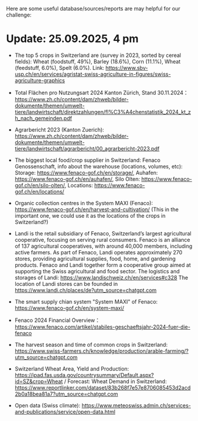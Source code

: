 Here are some useful database/sources/reports are may helpful for our challenge:

# Update: 25.09.2025, 4 pm

- The top 5 crops in Switzerland are (survey in 2023, sorted by cereal fields): Wheat (foodstuff, 49%), Barley (18.6%), Corn (11.1%), Wheat (feedstuff, 6.0%), Spelt (6.0%). Link: https://www.sbv-usp.ch/en/services/agristat-swiss-agriculture-in-figures/swiss-agriculture-graphics

- Total Flächen pro Nutzungsart 2024 Kanton Zürich, Stand 30.11.2024：https://www.zh.ch/content/dam/zhweb/bilder-dokumente/themen/umwelt-tiere/landwirtschaft/direktzahlungen/fl%C3%A4chenstatistik_2024_kt_zh_nach_gemeinden.pdf

- Agrarbericht 2023 (Kanton Zuerich): https://www.zh.ch/content/dam/zhweb/bilder-dokumente/themen/umwelt-tiere/landwirtschaft/agrarbericht/00_agrarbericht-2023.pdf

- The biggest local food/crop supplier in Switzerland: Fenaco Genossenschaft, info about the warehouse (locations, volumes, etc): Storage: https://www.fenaco-gof.ch/en/storage/, Auhafen: https://www.fenaco-gof.ch/en/auhafen/, Silo Olten: https://www.fenaco-gof.ch/en/silo-olten/, Locations: https://www.fenaco-gof.ch/en/locations/

- Organic collection centres in the System MAXI (Fenaco): https://www.fenaco-gof.ch/en/harvest-and-cultivation/  (This in the important one, we could use it as the locations of the crops in Switzerland?)

- Landi is the retail subsidiary of Fenaco, Switzerland’s largest agricultural cooperative, focusing on serving rural consumers. Fenaco is an alliance of 137 agricultural cooperatives, with around 40,000 members, including active farmers. As part of Fenaco, Landi operates approximately 270 stores, providing agricultural supplies, food, home, and gardening products. Fenaco and Landi together form a cooperative group aimed at supporting the Swiss agricultural and food sector. The logistics and storages of Landi: https://www.landischweiz.ch/en/services#c328 The location of Landi stores can be founded in https://www.landi.ch/places/de?utm_source=chatgpt.com

- The smart supply chian system "System MAXI" of Fenaco: https://www.fenaco-gof.ch/en/system-maxi/

- Fenaco 2024 Financial Overview：https://www.fenaco.com/artikel/stabiles-geschaeftsjahr-2024-fuer-die-fenaco

- The harvest season and time of common crops in Switzerland: https://www.swiss-farmers.ch/knowledge/production/arable-farming/?utm_source=chatgpt.com

- Switzerland Wheat Area, Yield and Production: https://ipad.fas.usda.gov/countrysummary/Default.aspx?id=SZ&crop=Wheat / Forecast: Wheat Demand in Switzerland: https://www.reportlinker.com/dataset/83b268f7e57e8706085453d2acd2b0a18bea81a7?utm_source=chatgpt.com

- Open data (Swiss climate): https://www.meteoswiss.admin.ch/services-and-publications/service/open-data.html
